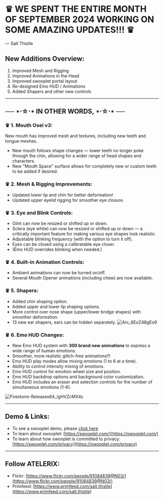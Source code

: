 # ♛ WE SPENT THE ENTIRE MONTH OF SEPTEMBER 2024 WORKING ON SOME AMAZING UPDATES!!! ♛

— Salt Thistle

## New Additions Overview:

1. Improved Mesh and Rigging
2. Improved Animations in the Head
3. Improved swooplet portal layout
4. Re-designed Emo HUD / Animations
5. Added Shapers and other new controls

---

## ── ⋆⋅☆⋅⋆ IN OTHER WORDS, ⋆⋅☆⋅⋆ ──

### ♛ 1. Mouth Osei v3:

New mouth has improved mesh and textures, including new teeth and tongue meshes.

- New mouth follows shape changes — lower teeth no longer poke through the chin, allowing for a wider range of head shapes and characters.
- New "Mouth Space" surface allows for completely new or custom teeth to be added if desired.

### ♛ 2. Mesh & Rigging Improvements:

- Updated lower lip and chin for better deformation!
- Updated upper eyelid rigging for smoother eye closure.

### ♛ 3. Eye and Blink Controls:

- Glint can now be resized or shifted up or down.
- Sclera (eye white) can now be resized or shifted up or down — a critically important feature for making various eye shapes look realistic.
- Adjustable blinking frequency (with the option to turn it off).
- Eyes can be closed using a calibratable eye closer.
- (Emo HUD overrides blinking when needed.)

### ♛ 4. Built-in Animation Controls:

- Ambient animations can now be turned on/off.
- Several Mouth Opener animations (including chew) are now available.

### ♛ 5. Shapers:

- Added chin shaping option.
- Added upper and lower lip shaping options.
- More control over nose shape (upper/lower bridge shapes) with smoother deformation.
- 13 new ear shapers, ears can be hidden separately.
![Arc_6EoZ48gEo9](https://github.com/user-attachments/assets/dce92d6a-e4ed-45d3-816e-d9d478988683)

### ♛ 6. Emo HUD Changes:

- New Emo HUD system with **300 brand new animations** to express a wide range of human emotions.
- Smoother, more realistic glitch-free animations!!!
- Emo HUD play modes allow mixing emotions (1 to 6 at a time).
- Ability to control intensity mixing of emotions.
- Emo HUD control for emotion wheel size and position.
- Emo HUD backdrop options and background color customization.
- Emo HUD includes an eraser and selection controls for the number of simultaneous emotions (1–6).

![Firestorm-Releasex64_lgHVZcMX4c](https://github.com/user-attachments/assets/bc34a652-9dd6-4bd3-8e29-b3fd4655aca1)

---

## Demo & Links:

- To see a swooplet demo, please [click here](https://swooplet.com/a/demo)
- To learn about swooplet: [https://swooplet.com/](https://swooplet.com/)
- To learn about how swooplet is committed to privacy: [https://swooplet.com/privacy](https://swooplet.com/privacy)

---

## Follow ATELERIX:

- Flickr: [https://www.flickr.com/people/91084839@N03/](https://www.flickr.com/people/91084839@N03/)
- Primfeed: [https://www.primfeed.com/salt.thistle](https://www.primfeed.com/salt.thistle)
